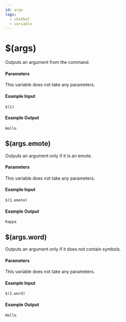 ```yaml
---
id: args
tags:
  - chatbot
  - variable
---
```


# $(args)

Outputs an argument from the command.

#### Parameters

This variable does not take any parameters.

#### Example Input

```
$(1)
```

#### Example Output

```
Hello
```

## $(args.emote)

Outputs an argument only if it is an emote.

#### Parameters

This variable does not take any parameters.

#### Example Input

```
$(1.emote)
```

#### Example Output

```
Kappa
```

## $(args.word)

Outputs an argument only if it does not contain symbols.

#### Parameters

This variable does not take any parameters.

#### Example Input

```
$(1.word)
```

#### Example Output

```
Hello
```
